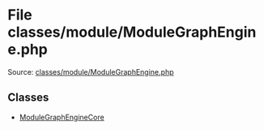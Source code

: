 File classes/module/ModuleGraphEngine.php
=========

Source: [classes/module/ModuleGraphEngine.php](https://github.com/PrestaShop/PrestaShop/blob/1.5.6.2/classes/module/ModuleGraphEngine.php)


Classes
-------

* [ModuleGraphEngineCore](class.ModuleGraphEngineCore.md)

